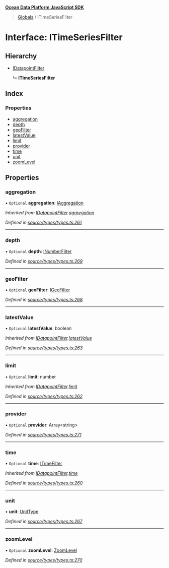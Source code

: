 **[Ocean Data Platform JavaScript SDK](../README.md)**

> [Globals](../README.md) / ITimeSeriesFilter

# Interface: ITimeSeriesFilter

## Hierarchy

* [IDatapointFilter](idatapointfilter.md)

  ↳ **ITimeSeriesFilter**

## Index

### Properties

* [aggregation](itimeseriesfilter.md#aggregation)
* [depth](itimeseriesfilter.md#depth)
* [geoFilter](itimeseriesfilter.md#geofilter)
* [latestValue](itimeseriesfilter.md#latestvalue)
* [limit](itimeseriesfilter.md#limit)
* [provider](itimeseriesfilter.md#provider)
* [time](itimeseriesfilter.md#time)
* [unit](itimeseriesfilter.md#unit)
* [zoomLevel](itimeseriesfilter.md#zoomlevel)

## Properties

### aggregation

• `Optional` **aggregation**: [IAggregation](iaggregation.md)

*Inherited from [IDatapointFilter](idatapointfilter.md).[aggregation](idatapointfilter.md#aggregation)*

*Defined in [source/types/types.ts:261](https://github.com/C4IROcean/ODP-sdk-js/blob/0525c32/source/types/types.ts#L261)*

___

### depth

• `Optional` **depth**: [INumberFilter](inumberfilter.md)

*Defined in [source/types/types.ts:269](https://github.com/C4IROcean/ODP-sdk-js/blob/0525c32/source/types/types.ts#L269)*

___

### geoFilter

• `Optional` **geoFilter**: [IGeoFilter](igeofilter.md)

*Defined in [source/types/types.ts:268](https://github.com/C4IROcean/ODP-sdk-js/blob/0525c32/source/types/types.ts#L268)*

___

### latestValue

• `Optional` **latestValue**: boolean

*Inherited from [IDatapointFilter](idatapointfilter.md).[latestValue](idatapointfilter.md#latestvalue)*

*Defined in [source/types/types.ts:263](https://github.com/C4IROcean/ODP-sdk-js/blob/0525c32/source/types/types.ts#L263)*

___

### limit

• `Optional` **limit**: number

*Inherited from [IDatapointFilter](idatapointfilter.md).[limit](idatapointfilter.md#limit)*

*Defined in [source/types/types.ts:262](https://github.com/C4IROcean/ODP-sdk-js/blob/0525c32/source/types/types.ts#L262)*

___

### provider

• `Optional` **provider**: Array\<string>

*Defined in [source/types/types.ts:271](https://github.com/C4IROcean/ODP-sdk-js/blob/0525c32/source/types/types.ts#L271)*

___

### time

• `Optional` **time**: [ITimeFilter](itimefilter.md)

*Inherited from [IDatapointFilter](idatapointfilter.md).[time](idatapointfilter.md#time)*

*Defined in [source/types/types.ts:260](https://github.com/C4IROcean/ODP-sdk-js/blob/0525c32/source/types/types.ts#L260)*

___

### unit

•  **unit**: [UnitType](../enums/unittype.md)

*Defined in [source/types/types.ts:267](https://github.com/C4IROcean/ODP-sdk-js/blob/0525c32/source/types/types.ts#L267)*

___

### zoomLevel

• `Optional` **zoomLevel**: [ZoomLevel](../enums/zoomlevel.md)

*Defined in [source/types/types.ts:270](https://github.com/C4IROcean/ODP-sdk-js/blob/0525c32/source/types/types.ts#L270)*
